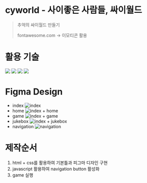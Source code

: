 # cyworld - 사이좋은 사람들, 싸이월드
> 추억의 싸이월드 만들기
>
> 
> fontawesome.com ->
>  이모티콘 활용
# 활용 기술
  <div>
  <img src="https://img.shields.io/badge/Figma-F24E1E?style=for-the-badge&logo=Figma&logoColor=white">
  <img src="https://img.shields.io/badge/html5-E34F26?style=for-the-badge&logo=html5&logoColor=white"> 
  <img src="https://img.shields.io/badge/css-1572B6?style=for-the-badge&logo=css3&logoColor=white">
  <img src="https://img.shields.io/badge/javascript-F7DF1E?style=for-the-badge&logo=javascript&logoColor=black">
</div>

# Figma Design
- index
![index](https://github.com/HongDawww/free/assets/142575028/87abb4a8-4a9e-4861-93c4-7a34f3c4019a)
- home
![index + home](https://github.com/HongDawww/free/assets/142575028/d0a9ead2-d2f2-45a6-9d9d-02bcfa501531)
- game
![index + game](https://github.com/HongDawww/free/assets/142575028/a336f32a-ca04-4c5e-82fa-e890ae59e73d)
- jukebox
![index + jukebox](https://github.com/HongDawww/free/assets/142575028/9d4aad6b-f09e-4a7c-9b33-c07896f4d012)
- navigation
![navigation](https://github.com/HongDawww/free/assets/142575028/58511423-196f-455d-99e9-7e25cdd7a1f2)

# 제작순서 
1. html + css를 활용하여 기본틀과 피그마 디자인 구현
2. javascript 활용하여 navigation button 활성화
3. game 실행

